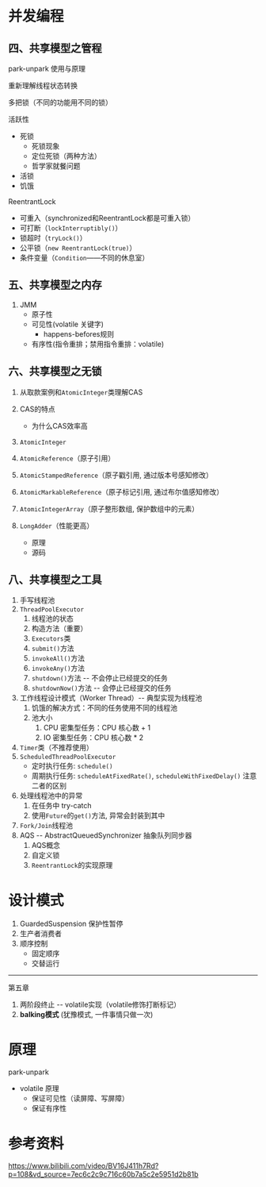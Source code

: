 # 并发编程
## 四、共享模型之管程

park-unpark 使用与原理

重新理解线程状态转换

多把锁（不同的功能用不同的锁）

活跃性
- 死锁
  - 死锁现象
  - 定位死锁（两种方法）
  - 哲学家就餐问题
- 活锁
- 饥饿

ReentrantLock
- 可重入（synchronized和ReentrantLock都是可重入锁）
- 可打断（`lockInterruptibly()`）
- 锁超时（`tryLock()`）
- 公平锁（`new ReentrantLock(true)`）
- 条件变量（`Condition`——不同的休息室）

## 五、共享模型之内存
1. JMM
   - 原子性
   - 可见性(volatile 关键字) 
     - happens-befores规则
   - 有序性(指令重排；禁用指令重排：volatile)

## 六、共享模型之无锁

1. 从取款案例和`AtomicInteger`类理解CAS

2. CAS的特点
   - 为什么CAS效率高

3. `AtomicInteger`

4. `AtomicReference`（原子引用）

5. `AtomicStampedReference`（原子戳引用, 通过版本号感知修改）

6. `AtomicMarkableReference`（原子标记引用, 通过布尔值感知修改）

7. `AtomicIntegerArray`（原子整形数组, 保护数组中的元素）

8. `LongAdder`（性能更高）
   - 原理
   - 源码

## 八、共享模型之工具
1. 手写线程池
2. `ThreadPoolExecutor`
   1. 线程池的状态
   2. 构造方法（重要）
   3. `Executors`类
   4. `submit()`方法
   5. `invokeAll()`方法
   6. `invokeAny()`方法
   7. `shutdown()`方法 -- 不会停止已经提交的任务
   8. `shutdownNow()`方法 -- 会停止已经提交的任务
3. 工作线程设计模式（Worker Thread）-- 典型实现为线程池
   1. 饥饿的解决方式：不同的任务使用不同的线程池
   2. 池大小
      1. CPU 密集型任务：CPU 核心数 + 1
      2. IO 密集型任务：CPU 核心数 * 2
4. `Timer`类（不推荐使用）
5. `ScheduledThreadPoolExecutor`
   - 定时执行任务: `schedule()`
   - 周期执行任务: `scheduleAtFixedRate()`, `scheduleWithFixedDelay()` 注意二者的区别
6. 处理线程池中的异常
   1. 在任务中 try-catch
   2. 使用`Future`的`get()`方法, 异常会封装到其中
7. `Fork/Join`线程池
8. AQS -- AbstractQueuedSynchronizer 抽象队列同步器
   1. AQS概念
   2. 自定义锁
   3. `ReentrantLock`的实现原理

# 设计模式
1. GuardedSuspension 保护性暂停
2. 生产者消费者
3. 顺序控制
   - 固定顺序
   - 交替运行
---
第五章
1. 两阶段终止 -- volatile实现（volatile修饰打断标记）
2. **balking模式** (犹豫模式, 一件事情只做一次)



# 原理
park-unpark

- volatile 原理
  - 保证可见性（读屏障、写屏障）
  - 保证有序性 

# 参考资料
https://www.bilibili.com/video/BV16J411h7Rd?p=108&vd_source=7ec6c2c9c716c60b7a5c2e5951d2b81b
